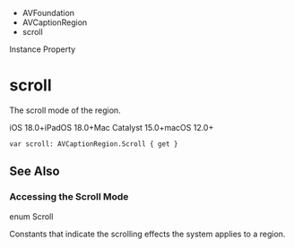 

- AVFoundation
- AVCaptionRegion
-  scroll 

Instance Property

# scroll

The scroll mode of the region.

iOS 18.0+iPadOS 18.0+Mac Catalyst 15.0+macOS 12.0+

``` source
var scroll: AVCaptionRegion.Scroll { get }
```

## See Also

### Accessing the Scroll Mode

enum Scroll

Constants that indicate the scrolling effects the system applies to a region.

